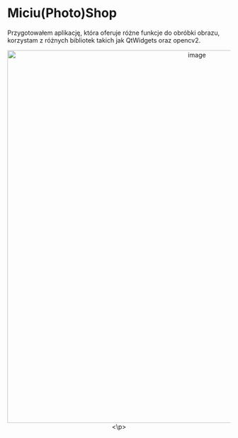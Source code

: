 # Miciu(Photo)Shop
Przygotowałem aplikację, która oferuje różne funkcje do obróbki obrazu, korzystam z różnych bibliotek takich jak QtWidgets oraz opencv2.

<p align="center">
  <img width="840" alt="image" src="https://github.com/user-attachments/assets/7a724527-76f6-4302-b7fb-b266ed496874">
<\p>
